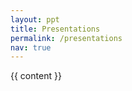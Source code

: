 ```yaml
---
layout: ppt
title: Presentations
permalink: /presentations
nav: true
---
```

<div class="post">
  {{ content }}
</div>